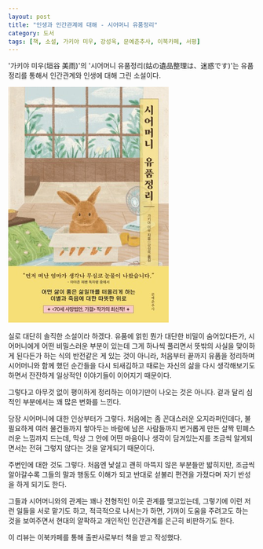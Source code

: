 ```yaml
---
layout: post
title: "인생과 인간관계에 대해 - 시어머니 유품정리"
category: 도서
tags: [책, 소설, 가키야 미우, 강성욱, 문예춘추사, 이북카페, 서평]
---
```


'가키야 미우(垣谷 美雨)'의
'시어머니 유품정리(姑の遺品整理は、迷惑です)'는
유품정리를 통해서 인간관계와 인생에 대해 그린 소설이다.

![표지](/images/syutomeno-ihinseiriwa-meiwakudesu-book-h480.jpg)

실로 대단히 솔직한 소설이라 하겠다.
유품에 얽힌 뭔가 대단한 비밀이 숨어있다든가,
시어머니에게 어떤 비밀스러운 부분이 있는데 그게 하나씩 풀리면서
뜻밖의 사실을 맞이하게 된다든가 하는 식의 반전같은 게 있는 것이 아니라,
처음부터 끝까지 유품을 정리하며
시어머니와 함께 했던 순간들을 다시 되새김하고
때로는 자신의 삶을 다시 생각해보기도 하면서
잔잔하게 일상적인 이야기들이 이어지기 때문이다.

그렇다고 아무것 없이 평이하게 정리하는 이야기만이 나오는 것은 아니다.
겉과 달리 심적인 부분에서는 꽤 많은 변화를 느낀다.

당장 시어머니에 대한 인상부터가 그렇다.
처음에는 좀 꼰대스러운 오지라퍼인데다,
불필요하게 여러 물건들까지 쌓아두는 바람에 남은 사람들까지 번거롭게 만든
살짝 민폐스러운 느낌까지 드는데,
막상 그 안에 어떤 마음이나 생각이 담겨있는지를 조금씩 알게되면서는
전혀 그렇지 않다는 것을 알게되기 때문이다.

주변인에 대한 것도 그렇다.
처음엔 낯설고 괜히 마뜩지 않은 부분들만 밟히지만,
조금씩 알아갈수록 그들의 말과 행동도 이해가 되고
반대로 섣불리 편견을 가졌다며 자기 반성을 하게 되기도 한다.

그들과 시어머니와의 관계는 꽤나 전형적인 이웃 관계를 맺고있는데,
그렇기에 이런 저런 일들을 서로 맡기도 하고,
적극적으로 나서는가 하면,
기꺼이 도움을 주려고도 하는 것을 보여주면서
현대의 얄팍하고 개인적인 인간관계를 은근히 비판하기도 한다.



<div class="im im-info">
이 리뷰는 이북카페를 통해 출판사로부터 책을 받고 작성했다.
</div>
